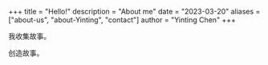 +++
title = "Hello!"
description = "About me"
date = "2023-03-20"
aliases = ["about-us", "about-Yinting", "contact"]
author = "Yinting Chen"
+++

我收集故事。

创造故事。